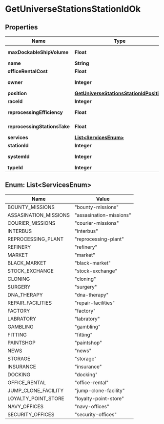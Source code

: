 
# GetUniverseStationsStationIdOk

## Properties
Name | Type | Description | Notes
------------ | ------------- | ------------- | -------------
**maxDockableShipVolume** | **Float** | max_dockable_ship_volume number | 
**name** | **String** | name string | 
**officeRentalCost** | **Float** | office_rental_cost number | 
**owner** | **Integer** | ID of the corporation that controls this station |  [optional]
**position** | [**GetUniverseStationsStationIdPosition**](GetUniverseStationsStationIdPosition.md) |  | 
**raceId** | **Integer** | race_id integer |  [optional]
**reprocessingEfficiency** | **Float** | reprocessing_efficiency number | 
**reprocessingStationsTake** | **Float** | reprocessing_stations_take number | 
**services** | [**List&lt;ServicesEnum&gt;**](#List&lt;ServicesEnum&gt;) | services array | 
**stationId** | **Integer** | station_id integer | 
**systemId** | **Integer** | The solar system this station is in | 
**typeId** | **Integer** | type_id integer | 


<a name="List<ServicesEnum>"></a>
## Enum: List&lt;ServicesEnum&gt;
Name | Value
---- | -----
BOUNTY_MISSIONS | &quot;bounty-missions&quot;
ASSASINATION_MISSIONS | &quot;assasination-missions&quot;
COURIER_MISSIONS | &quot;courier-missions&quot;
INTERBUS | &quot;interbus&quot;
REPROCESSING_PLANT | &quot;reprocessing-plant&quot;
REFINERY | &quot;refinery&quot;
MARKET | &quot;market&quot;
BLACK_MARKET | &quot;black-market&quot;
STOCK_EXCHANGE | &quot;stock-exchange&quot;
CLONING | &quot;cloning&quot;
SURGERY | &quot;surgery&quot;
DNA_THERAPY | &quot;dna-therapy&quot;
REPAIR_FACILITIES | &quot;repair-facilities&quot;
FACTORY | &quot;factory&quot;
LABRATORY | &quot;labratory&quot;
GAMBLING | &quot;gambling&quot;
FITTING | &quot;fitting&quot;
PAINTSHOP | &quot;paintshop&quot;
NEWS | &quot;news&quot;
STORAGE | &quot;storage&quot;
INSURANCE | &quot;insurance&quot;
DOCKING | &quot;docking&quot;
OFFICE_RENTAL | &quot;office-rental&quot;
JUMP_CLONE_FACILITY | &quot;jump-clone-facility&quot;
LOYALTY_POINT_STORE | &quot;loyalty-point-store&quot;
NAVY_OFFICES | &quot;navy-offices&quot;
SECURITY_OFFICES | &quot;security-offices&quot;



